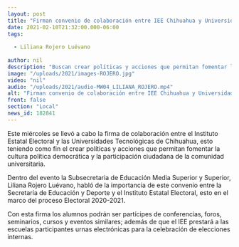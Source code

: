 ```yaml
---
layout: post
title: "Firman convenio de colaboración entre IEE Chihuahua y Universidades"
date: 2021-02-10T21:32:00.000-06:00
tags:
  
  - Liliana Rojero Luévano
  
author: nil
description: "Buscan crear políticas y acciones que permitan fomentar la cultura política democrática y la participación ciudadana de la comunidad universitaria."
image: "/uploads/2021/images-ROJERO.jpg"
video: "nil"
audio: "/uploads/2021/audio-MW04_LILIANA_ROJERO.mp4"
alt: "Firman convenio de colaboración entre IEE Chihuahua y Universidades"
front: false
section: "Local"
news_id: 182841
---
```


Este miércoles se llevó a cabo la firma de colaboración entre el Instituto Estatal Electoral y las Universidades Tecnológicas de Chihuahua, esto teniendo como fin el crear políticas y acciones que permitan fomentar la cultura política democrática y la participación ciudadana de la comunidad universitaria.
 
Dentro del evento la Subsecretaria de Educación Media Superior y Superior, Liliana Rojero Luévano, habló de la importancia de este convenio entre la Secretaría de Educación y Deporte y el Instituto Estatal Electoral, esto en el marco del proceso Electoral 2020-2021.

Con esta firma los alumnos podrán ser partícipes de conferencias, foros, seminarios, cursos y eventos similares; además de que el IEE prestará a las escuelas participantes urnas electrónicas para la celebración de elecciones internas.